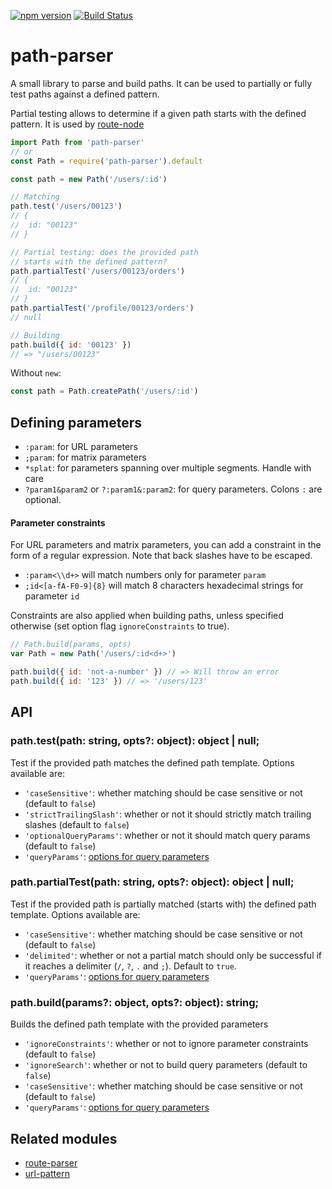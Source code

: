 [![npm version](https://badge.fury.io/js/path-parser.svg)](http://badge.fury.io/js/path-parser)
[![Build Status](https://travis-ci.org/troch/path-parser.svg)](https://travis-ci.org/troch/path-parser)

# path-parser

A small library to parse and build paths. It can be used to partially or fully
test paths against a defined pattern.

Partial testing allows to determine if a given path starts with the defined pattern.
It is used by [route-node](https://github.com/troch/route-node)


```javascript
import Path from 'path-parser'
// or
const Path = require('path-parser').default

const path = new Path('/users/:id')

// Matching
path.test('/users/00123')
// {
//  id: "00123"
// }

// Partial testing: does the provided path
// starts with the defined pattern?
path.partialTest('/users/00123/orders')
// {
//  id: "00123"
// }
path.partialTest('/profile/00123/orders')
// null

// Building
path.build({ id: '00123' })
// => "/users/00123"
```

Without `new`:

```javascript
const path = Path.createPath('/users/:id')
```

## Defining parameters

*   `:param`: for URL parameters
*   `;param`: for matrix parameters
*   `*splat`: for parameters spanning over multiple segments. Handle with care
*   `?param1&param2` or `?:param1&:param2`: for query parameters. Colons `:` are optional.

#### Parameter constraints

For URL parameters and matrix parameters, you can add a constraint in the form of a regular expression.
Note that back slashes have to be escaped.

*   `:param<\\d+>` will match numbers only for parameter `param`
*   `;id<[a-fA-F0-9]{8}` will match 8 characters hexadecimal strings for parameter `id`

Constraints are also applied when building paths, unless specified otherwise (set option flag `ignoreConstraints` to true).

```javascript
// Path.build(params, opts)
var Path = new Path('/users/:id<d+>')

path.build({ id: 'not-a-number' }) // => Will throw an error
path.build({ id: '123' }) // => '/users/123'
```

## API


### path.test(path: string, opts?: object): object | null;

Test if the provided path matches the defined path template. Options available are:
- `'caseSensitive'`: whether matching should be case sensitive or not (default to `false`)
- `'strictTrailingSlash'`: whether or not it should strictly match trailing slashes (default to `false`)
- `'optionalQueryParams'`: whether or not it should match query params (default to `false`)
- `'queryParams'`: [options for query parameters](https://github.com/troch/search-params#options)


### path.partialTest(path: string, opts?: object): object | null;

Test if the provided path is partially matched (starts with) the defined path template. Options available are:
- `'caseSensitive'`: whether matching should be case sensitive or not (default to `false`)
- `'delimited'`: whether or not a partial match should only be successful if it reaches a delimiter (`/`, `?`, `.` and `;`). Default to `true`.
- `'queryParams'`: [options for query parameters](https://github.com/troch/search-params#options)


### path.build(params?: object, opts?: object): string;

Builds the defined path template with the provided parameters
- `'ignoreConstraints'`: whether or not to ignore parameter constraints (default to `false`)
- `'ignoreSearch'`: whether or not to build query parameters (default to `false`)
- `'caseSensitive'`: whether matching should be case sensitive or not (default to `false`)
- `'queryParams'`: [options for query parameters](https://github.com/troch/search-params#options)



## Related modules

*   [route-parser](https://github.com/rcs/route-parser)
*   [url-pattern](https://github.com/snd/url-pattern)
